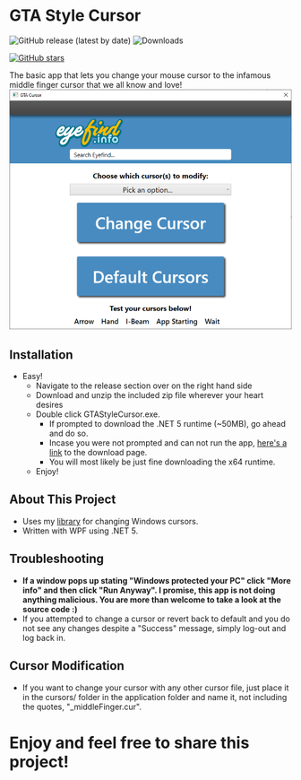 # GTA Style Cursor
![GitHub release (latest by date)](https://img.shields.io/github/v/release/MaxBranvall/GTACursor)
![Downloads](https://img.shields.io/github/downloads/MaxBranvall/GTACursor/total)

[![GitHub stars](https://img.shields.io/github/stars/MaxBranvall/GTACursor?style=social)](https://github.com/MaxBranvall/GTACursor/stargazers)

The basic app that lets you change your mouse cursor to the infamous middle finger cursor that we all know and love!
![Screenshot of app](https://raw.githubusercontent.com/MaxBranvall/GTACursor/main/Screenshot%202020-12-02%20094810.png)

## Installation
- Easy!
    - Navigate to the release section over on the right hand side
    - Download and unzip the included zip file wherever your heart desires
    - Double click GTAStyleCursor.exe.
      - If prompted to download the .NET 5 runtime (~50MB), go ahead and do so.
      - Incase you were not prompted and can not run the app, [here's a link](https://dotnet.microsoft.com/download/dotnet/current/runtime) to the download page.
      - You will most likely be just fine downloading the x64 runtime.
    - Enjoy!
    
## About This Project
- Uses my [library](https://github.com/MaxBranvall/WinCursorChanger) for changing Windows cursors.
- Written with WPF using .NET 5.
    
## Troubleshooting
- **If a window pops up stating "Windows protected your PC" click "More info" and then click "Run Anyway". I promise, this app is not doing anything malicious. You are more than welcome to take a look at the source code :)**
- If you attempted to change a cursor or revert back to default and you do not see any changes despite a "Success" message, simply log-out and log back in.
    
## Cursor Modification
- If you want to change your cursor with any other cursor file, just place it in the cursors/ folder in the application folder and name it, not including the quotes, "_middleFinger.cur".

# Enjoy and feel free to share this project!
